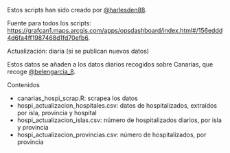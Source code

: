 Estos scripts han sido creado por [@harlesden88](http://twitter.com/harlesden88).

Fuente para todos los scripts: https://grafcan1.maps.arcgis.com/apps/opsdashboard/index.html#/156eddd4d6fa4ff1987468d1fd70efb6.

Actualización: diaria (si se publican nuevos datos)

Estos datos se añaden a los datos diarios recogidos sobre Canarias, que recoge [@belengarcia_8](http://twitter.com/@belengarcia_8).

Contenidos
- canarias_hospi_scrap.R: scrapea los datos
- hospi_actualizacion_hospitales.csv: datos de hospitalizados, extraídos por isla, provincia y hospital
- hospi_actualizacion_islas.csv: número de hospitalizados diarios, por isla y provincia
- hospi_actualizacion_provincias.csv: número de hospitalizados, por provincia

